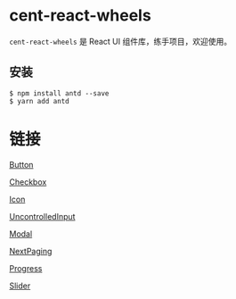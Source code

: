 # cent-react-wheels

`cent-react-wheels` 是 React UI 组件库，练手项目，欢迎使用。

## 安装

```shell
$ npm install antd --save
$ yarn add antd
```

# 链接

[Button](https://wuchuan123.github.io/cent-react-wheels/common/button)

[Checkbox](https://wuchuan123.github.io/cent-react-wheels/common/checkbox)

[Icon](https://wuchuan123.github.io/cent-react-wheels/common/icon)

[UncontrolledInput](https://wuchuan123.github.io/cent-react-wheels/common/input)

[Modal](https://wuchuan123.github.io/cent-react-wheels/common/Modal)

[NextPaging](https://wuchuan123.github.io/cent-react-wheels/common/NextPaging)

[Progress](https://wuchuan123.github.io/cent-react-wheels/common/progress)

[Slider](https://wuchuan123.github.io/cent-react-wheels/common/slider)
